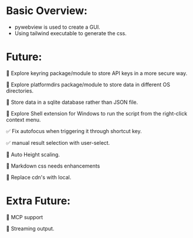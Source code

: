 # Basic Overview:

- pywebview is used to create a GUI.
- Using tailwind executable to generate the css.


# Future:
🔄 Explore keyring package/module to store API keys in a more secure way.

🔄 Explore platformdirs package/module to store data in different OS directories.

🔄 Store data in a sqlite database rather than JSON file.

🔄 Explore Shell extension for Windows to run the script from the right-click context menu.

✅ Fix autofocus when triggering it through shortcut key.

✅ manual result selection with user-select.

🔄 Auto Height scaling.

🔄 Markdown css needs enhancements

🔄 Replace cdn's with local.

# Extra Future:

🔄 MCP support

🔄 Streaming output.